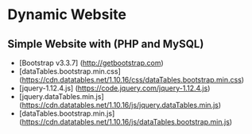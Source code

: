 # Dynamic Website

## Simple Website with (PHP and MySQL)

* [Bootstrap v3.3.7]                (http://getbootstrap.com)
* [dataTables.bootstrap.min.css]    (https://cdn.datatables.net/1.10.16/css/dataTables.bootstrap.min.css)
* [jquery-1.12.4.js]               (https://code.jquery.com/jquery-1.12.4.js)
* [jquery.dataTables.min.js]       (https://cdn.datatables.net/1.10.16/js/jquery.dataTables.min.js)
* [dataTables.bootstrap.min.js]     (https://cdn.datatables.net/1.10.16/js/dataTables.bootstrap.min.js)